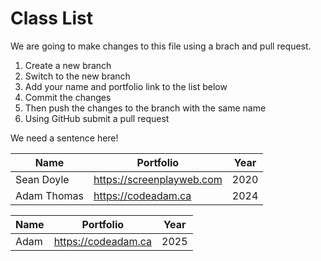 # Class List

We are going to make changes to this file using a brach and pull request.

1. Create a new branch
2. Switch to the new branch
3. Add your name and portfolio link to the list below
4. Commit the changes
5. Then push the changes to the branch with the same name
6. Using GitHub submit a pull request

We need a sentence here!

| Name        | Portfolio                 | Year |
| ----------- | ------------------------- | ---- |
| Sean Doyle  | https://screenplayweb.com | 2020 |
| Adam Thomas | https://codeadam.ca       | 2024 |

| Name          | Portfolio                                               | Year |
| ------------- | ------------------------------------------------------- | ---- |
| Adam          | https://codeadam.ca                                     | 2025 |
